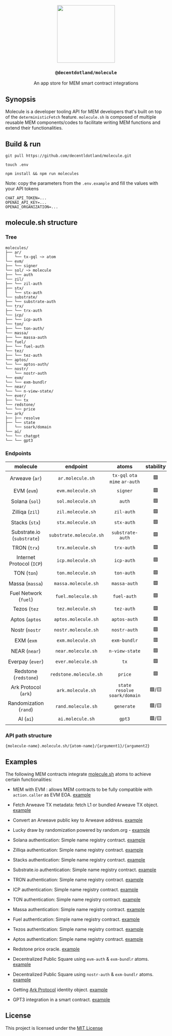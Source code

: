 <p align="center">
  <a href="https://molecule.sh">
    <img src="./img/molecule.svg" height="180">
  </a>
  <h3 align="center"><code>@decentdotland/molecule</code></h3>
  <p align="center">An app store for MEM smart contract integrations</p>
</p>


## Synopsis
Molecule is a developer tooling API for MEM developers that's built on top of the `deterministicFetch` feature. `molecule.sh` is composed of multiple reusable MEM components/codes to facilitate writing MEM functions and extend their functionalities.

## Build & run

```console
git pull https://github.com/decentldotland/molecule.git

touch .env 

npm install && npm run molecules
```

Note: copy the parameters from the `.env.example` and fill the values with your API tokens

```
CHAT_API_TOKEN=...
OPENAI_API_KEY=...
OPENAI_ORGANIZATION=...
``` 

## molecule.sh structure

### Tree

```
molecules/
├── ar/
│   └── tx-gql ~> atom
└── evm/
├── └── signer
└── sol/ ~> molecule
├── └── auth
└── zil/
├── └── zil-auth
├── stx/
│   └── stx-auth
└── substrate/
├── └── substrate-auth
└── trx/
├── └── trx-auth
└── icp/
├── └── icp-auth
└── ton/
├── └── ton-auth/
└── massa/
├── └── massa-auth
└── fuel/
├── └── fuel-auth
└── tez/
├── └── tez-auth
└── aptos/
└── └── aptos-auth/
└── nostr/
    └── nostr-auth
└── exm/
└── └── exm-bundlr
└── near/
└── └── n-view-state/
└── ever/
├── └── tx
└── redstone/
└── └── price
└── ark/
├── ├── resolve
├── └── state
│   └── soark/domain
└── ai/
└── └── chatgpt
└── └── gpt3
```
### Endpoints
| molecule  | endpoint | atoms | stability |
| :-------------: |:-------------:| :-------------:| :-------------:|
| Arweave (`ar`)   | `ar.molecule.sh`    | `tx-gql` `ota` `mime` `ar-auth` | 🟩 |
| EVM (`evm`)      | `evm.molecule.sh`     | `signer` | 🟩 |
| Solana (`sol`) | `sol.molecule.sh` | `auth` | 🟩 |
| Zilliqa (`zil`) | `zil.molecule.sh` | `zil-auth` | 🟩 |
| Stacks (`stx`) | `stx.molecule.sh` | `stx-auth` | 🟩 | 
| Substrate.io (`substrate`) | `substrate.molecule.sh` | `substrate-auth` | 🟩 |
| TRON (`trx`) | `trx.molecule.sh` | `trx-auth` | 🟩 |
| Internet Protocol (`ICP`) | `icp.molecule.sh` | `icp-auth` |  🟩 |
| TON (`ton`) | `ton.molecule.sh` | `ton-auth` |  🟩 |
| Massa (`massa`) | `massa.molecule.sh` | `massa-auth` |  🟩 |
| Fuel Network (`fuel`) | `fuel.molecule.sh` | `fuel-auth` |  🟩 |
| Tezos (`tez` | `tez.molecule.sh` | `tez-auth` | 🟩 |
| Aptos (`aptos` | `aptos.molecule.sh` | `aptos-auth` | 🟩 |
| Nostr (`nostr` | `nostr.molecule.sh` | `nostr-auth` | 🟩 |
| EXM (`exm` | `exm.molecule.sh` | `exm-bundlr` | 🟥 |
| NEAR (`near`) | `near.molecule.sh` | `n-view-state` | 🟩 |
| Everpay (`ever`) | `ever.molecule.sh` | `tx` | 🟩 |
| Redstone (`redstone`) | `redstone.molecule.sh` | `price` | 🟩 |
| Ark Protocol (`ark`) | `ark.molecule.sh` | `state` `resolve` `soark/domain` | 🟩/🟨 
| Randomization (`rand`) | `rand.molecule.sh` | `generate` | 🟩/🟨 |
| AI (`ai`) | `ai.molecule.sh` | `gpt3` | 🟩/🟨 |



### API path structure

`{molecule-name}.molecule.sh/{atom-name}/{argument1}/{argument2}`

## Examples
The following MEM contracts integrate [molecule.sh](http://molecule.sh) atoms to achieve certain functionalities:

- MEM with EVM : allows MEM contracts to be fully compatible with `action.caller` as EVM EOA. [example](./examples/evm-signing/wtf.md)

-  Fetch Arweave TX metadata: fetch L1 or bundled Arweave TX object. [example](./examples/l2-tx-content-type/wtf.md)

- Convert an Arweave public key to Arweave address. [example](./examples/ownerToAddress/wtf.md)

- Lucky draw by randomization powered by random.org - [example](./examples/luckyDraw/wtf.md)

- Solana authentication: Simple name registry contract. [example](./examples/sol-signing/wtf.md)

- Zilliqa authentication: Simple name registry contract. [example](./examples/zil-signing/wtf.md)

- Stacks authentication: Simple name registry contract. [example](./examples/stx-signing/wtf.md)

- Substrate.io authentication: Simple name registry contract. [example](./examples/substrate-signing/wtf.md)

- TRON authentication: Simple name registry contract. [example](./examples/trx-signing/wtf.md)

- ICP authentication: Simple name registry contract. [example](./examples/icp-signing/wtf.md)

- TON authentication: Simple name registry contract. [example](./examples/ton-signing/wtf.md)

- Massa authentication: Simple name registry contract. [example](./examples/massa-signing/wtf.md)

- Fuel authentication: Simple name registry contract. [example](./examples/fuel-signing/wtf.md)

- Tezos authentication: Simple name registry contract. [example](./examples/tez-signing/wtf.md)

- Aptos authentication: Simple name registry contract. [example](./examples/aptos-signing/wtf.md)

- Redstone price oracle. [example](./examples/redstone-oracle/wtf.md)

- Decentralized Public Square using `evm-auth` & `exm-bundlr` atoms. [example](./examples/exm-bundlr-oracle/wtf.md)

- Decentralized Public Square using `nostr-auth` & `exm-bundlr` atoms. [example](./examples/nostr-signing/wtf.md)

- Getting [Ark Protocol](https://ark.decent.land) identity object. [example](./examples/ark-resolving/wtf.md)

- GPT3 integration in a smart contract. [example](./examples/gpt3/wtf.md)


## License
This project is licensed under the [MIT License](./LICENSE)

